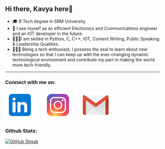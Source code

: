 ## Hi there, Kavya here👋

- 🎓 B.Tech degree in SRM University.
- 🔭 I see myself as an efficient Electronics and Communications engineer and an IOT developer in the future.
- 🧗🏻‍♀️I am skilled in Python, C, C++, IOT, Content Writing, Public Speaking & Leadership Qualities.
- 👩🏻‍💻 Being a tech enthusiast, I possess the zeal to learn about new technologies so that I can keep up with the ever-changing dynamic technological environment and contribute my part in making the world more tech-friendly. 

***

### Connect with me on:
[![LinkedIn](https://github.com/KavyaRayidi/KavyaRayidi/blob/main/icons8-linkedin.svg)](https://www.linkedin.com/in/kavya-rayidi-695224193/)&nbsp;&nbsp;&nbsp;&nbsp;&nbsp;&nbsp;&nbsp;[![Instagram](https://github.com/KavyaRayidi/KavyaRayidi/blob/main/icons8-instagram.svg)](https://instagram.com/kavyafy_?igshid=u380habjhskf)&nbsp;&nbsp;&nbsp;&nbsp;&nbsp;&nbsp;&nbsp;[![Instagram](https://github.com/KavyaRayidi/KavyaRayidi/blob/main/icons8-gmail.svg)](mailto:kavyarayidi477@gmail.com)

### Github Stats: 
[![GitHub Streak](http://github-readme-streak-stats.herokuapp.com?user=KavyaRayidi&theme=onedark&date_format=M%20j%5B%2C%20Y%5D)](https://git.io/streak-stats)
